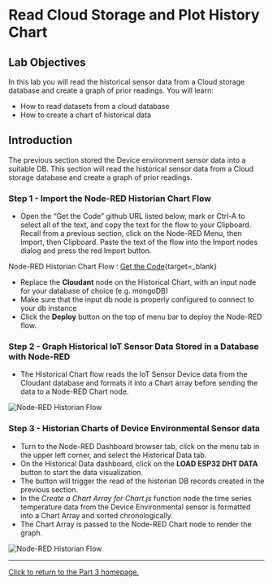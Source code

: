 # Read Cloud Storage and Plot History Chart

## Lab Objectives

In this lab you will read the historical sensor data from a Cloud storage database and create a graph of prior readings. You will learn:

- How to read datasets from a cloud database
- How to create a chart of historical data

## Introduction

The previous section stored the Device environment sensor data into a suitable DB. This section will read the historical sensor data from a Cloud storage database and create a graph of prior readings.

### Step 1 - Import the Node-RED Historian Chart Flow

- Open the “Get the Code” github URL listed below, mark or Ctrl-A to select all of the text, and copy the text for the flow to your Clipboard. Recall from a previous section, click on the Node-RED Menu, then Import, then Clipboard. Paste the text of the flow into the Import nodes dialog and press the red Import button.

Node-RED Historian Chart Flow : [Get the Code](https://binnes.github.io/esp8266Workshop/part3/flows/NRD-DHTSensorData-HistorianChart.json){target=_blank}

- Replace the **Cloudant** node on the Historical Chart, with an input node for your database of choice (e.g. mongoDB)
- Make sure that the input db node is properly configured to connect to your db instance
- Click the **Deploy** button on the top of menu bar to deploy the Node-RED flow.

### Step 2 - Graph Historical IoT Sensor Data Stored in a Database with Node-RED

- The Historical Chart flow reads the IoT Sensor Device data from the Cloudant database and formats it into a Chart array before sending the data to a Node-RED Chart node.

![Node-RED Historian Flow](screenshots/NRD-ESP8266-DHT-TempHistorian-flow.png)

### Step 3 - Historian Charts of Device Environmental Sensor data

- Turn to the Node-RED Dashboard browser tab, click on the menu tab in the upper left corner, and select the Historical Data tab.
- On the Historical Data dashboard, click on the **LOAD ESP32 DHT DATA** button to start the data visualization.
- The button will trigger the read of the historian DB records created in the previous section.
- In the *Create a Chart Array for Chart.js* function node the time series temperature data from the Device Environmental sensor is formatted into a Chart Array and sorted chronologically.
- The Chart Array is passed to the Node-RED Chart node to render the graph.

![Node-RED Historian Flow](screenshots/NRD-ESP8266-DHT-TempHistorian-Chart.png)

---

[Click to return to the Part 3 homepage.](https://care-group.github.io/ESP866-IoT-Workshop/docs/part3/)
